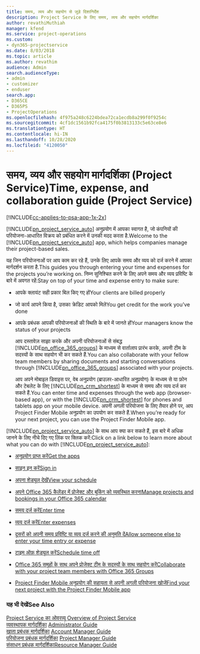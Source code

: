 ```yaml
---
title: समय, व्यय और सहयोग से जुड़े दिशानिर्देश
description: Project Service के लिए समय, व्यय और सहयोग मार्गदर्शिका
author: revathiMuthiah
manager: kfend
ms.service: project-operations
ms.custom:
- dyn365-projectservice
ms.date: 8/03/2018
ms.topic: article
ms.author: revathim
audience: Admin
search.audienceType:
- admin
- customizer
- enduser
search.app:
- D365CE
- D365PS
- ProjectOperations
ms.openlocfilehash: 4f975a248c6224bdea72ca1ecdb8a299f0f9254c
ms.sourcegitcommit: 4cf1dc1561b92fca4175f0b3813133c5e63ce8e6
ms.translationtype: HT
ms.contentlocale: hi-IN
ms.lasthandoff: 10/28/2020
ms.locfileid: "4120050"
---
```

# <a name="time-expense-and-collaboration-guide-project-service"></a><span data-ttu-id="4fb92-103">समय, व्यय और सहयोग मार्गदर्शिका (Project Service)</span><span class="sxs-lookup"><span data-stu-id="4fb92-103">Time, expense, and collaboration guide (Project Service)</span></span>

[!INCLUDE[cc-applies-to-psa-app-1x-2x](../includes/cc-applies-to-psa-app-1x-2x.md)]

<span data-ttu-id="4fb92-104">[!INCLUDE[pn_project_service_auto](../includes/pn-project-service-auto.md)] अनुप्रयोग में आपका स्वागत है, जो कंपनियों की परियोजना-आधारित विक्रय को प्रबंधित करने में उनकी मदद करता है.</span><span class="sxs-lookup"><span data-stu-id="4fb92-104">Welcome to the [!INCLUDE[pn_project_service_auto](../includes/pn-project-service-auto.md)] app, which helps companies manage their project-based sales.</span></span> 
  
 <span data-ttu-id="4fb92-105">यह जिन परियोजनाओं पर आप काम कर रहे हैं, उनके लिए आपके समय और व्यय को दर्ज करने में आपका मार्गदर्शन करता है.</span><span class="sxs-lookup"><span data-stu-id="4fb92-105">This guides you through entering your time and expenses for the projects you’re working on.</span></span> <span data-ttu-id="4fb92-106">निम्न सुनिश्चित करने के लिए अपने समय और व्यय प्रविष्टि के बारे में अवगत रहें:</span><span class="sxs-lookup"><span data-stu-id="4fb92-106">Stay on top of your time and expense entry to make sure:</span></span>  
  
- <span data-ttu-id="4fb92-107">आपके क्लायंट सही प्रकार बिल किए गए हों</span><span class="sxs-lookup"><span data-stu-id="4fb92-107">Your clients are billed properly</span></span>  
  
- <span data-ttu-id="4fb92-108">जो कार्य आपने किया है, उसका क्रेडिट आपको मिले</span><span class="sxs-lookup"><span data-stu-id="4fb92-108">You get credit for the work you’ve done</span></span>  
  
- <span data-ttu-id="4fb92-109">आपके प्रबंधक आपकी परियोजनाओं की स्थिति के बारे में जानते हों</span><span class="sxs-lookup"><span data-stu-id="4fb92-109">Your managers know the status of your projects</span></span>  
  
  <span data-ttu-id="4fb92-110">आप दस्तावेज़ साझा करके और अपनी परियोजनाओं से संबद्ध [!INCLUDE[pn_office_365_groups](../includes/pn-office-365-groups.md)] के माध्यम से वार्तालाप प्रारंभ करके, अपनी टीम के सदस्यों के साथ सहयोग भी कर सकते हैं.</span><span class="sxs-lookup"><span data-stu-id="4fb92-110">You can also collaborate with your fellow team members by sharing documents and starting conversations through [!INCLUDE[pn_office_365_groups](../includes/pn-office-365-groups.md)] associated with your projects.</span></span>  
  
  <span data-ttu-id="4fb92-111">आप अपने मोबाइल डिवाइस पर, वेब अनुप्रयोग (ब्राउज़र-आधारित अनुप्रयोग) के माध्यम से या फ़ोन और टेबलेट के लिए [!INCLUDE[pn_crm_shortest](../includes/pn-crm-shortest.md)] के माध्यम से समय और व्यय दर्ज कर सकते हैं.</span><span class="sxs-lookup"><span data-stu-id="4fb92-111">You can enter time and expenses through the web app (browser-based app), or with the [!INCLUDE[pn_crm_shortest](../includes/pn-crm-shortest.md)] for phones and tablets app on your mobile device.</span></span> <span data-ttu-id="4fb92-112">अपनी अगली परियोजना के लिए तैयार होने पर, आप Project Finder Mobile अनुप्रयोग का उपयोग कर सकते हैं.</span><span class="sxs-lookup"><span data-stu-id="4fb92-112">When you’re ready for your next project, you can use the Project Finder Mobile app.</span></span>  
  
<span data-ttu-id="4fb92-113">[!INCLUDE[pn_project_service_auto](../includes/pn-project-service-auto.md)] के साथ आप क्या कर सकते हैं, इस बारे में अधिक जानने के लिए नीचे दिए गए लिंक पर क्लिक करें:</span><span class="sxs-lookup"><span data-stu-id="4fb92-113">Click on a link below to learn more about what you can do with [!INCLUDE[pn_project_service_auto](../includes/pn-project-service-auto.md)]:</span></span>  
  
-   [<span data-ttu-id="4fb92-114">अनुप्रयोग प्राप्त करें</span><span class="sxs-lookup"><span data-stu-id="4fb92-114">Get the apps</span></span>](../psa/get-apps.md)  
  
-   [<span data-ttu-id="4fb92-115">साइन इन करें</span><span class="sxs-lookup"><span data-stu-id="4fb92-115">Sign in</span></span>](../psa/sign-in.md)  
  
-   [<span data-ttu-id="4fb92-116">अपना शेड्यूल देखें</span><span class="sxs-lookup"><span data-stu-id="4fb92-116">View your schedule</span></span>](../psa/view-schedule.md)  
  
-   [<span data-ttu-id="4fb92-117">अपने Office 365 कैलेंडर में प्रोजेक्ट और बुकिंग को व्यवस्थित करना</span><span class="sxs-lookup"><span data-stu-id="4fb92-117">Manage projects and bookings in your Office 365 calendar</span></span>](../psa/manage-project-bookings-office-365-calendar.md)  
  
-   [<span data-ttu-id="4fb92-118">समय दर्ज करें</span><span class="sxs-lookup"><span data-stu-id="4fb92-118">Enter time</span></span>](../psa/enter-time.md)  
  
-   [<span data-ttu-id="4fb92-119">व्यय दर्ज करें</span><span class="sxs-lookup"><span data-stu-id="4fb92-119">Enter expenses</span></span>](../psa/enter-expenses.md)  
  
-   [<span data-ttu-id="4fb92-120">दूसरों को अपनी समय प्रविष्टि या व्यय दर्ज करने की अनुमति दें</span><span class="sxs-lookup"><span data-stu-id="4fb92-120">Allow someone else to enter your time entry or expense</span></span>](../psa/allow-someone-else-enter-time-entry-expense.md)  
  
-   [<span data-ttu-id="4fb92-121">टाइम ऑफ़ शेड्यूल करें</span><span class="sxs-lookup"><span data-stu-id="4fb92-121">Schedule time off</span></span>](../psa/schedule-time-off.md)  
  
-   [<span data-ttu-id="4fb92-122">Office 365 समूहों के साथ अपने प्रोजेक्ट टीम के सदस्यों के साथ सहयोग करें</span><span class="sxs-lookup"><span data-stu-id="4fb92-122">Collaborate with your project team members with Office 365 Groups</span></span>](../psa/collaborate-project-team-members-office-365-groups.md)  
  
-   [<span data-ttu-id="4fb92-123">Project Finder Mobile अनुप्रयोग की सहायता से अपनी अगली परियोजना खोजें</span><span class="sxs-lookup"><span data-stu-id="4fb92-123">Find your next project with the Project Finder Mobile app</span></span>](../psa/find-next-project-finder-mobile-app.md)  
  
### <a name="see-also"></a><span data-ttu-id="4fb92-124">यह भी देखें</span><span class="sxs-lookup"><span data-stu-id="4fb92-124">See Also</span></span>  
 <span data-ttu-id="4fb92-125">[Project Service का ओवरव्यू](../psa/overview.md) </span><span class="sxs-lookup"><span data-stu-id="4fb92-125">[Overview of Project Service](../psa/overview.md) </span></span>  
 <span data-ttu-id="4fb92-126">[व्यवस्थापक मार्गदर्शिका](../psa/admin-guide.md) </span><span class="sxs-lookup"><span data-stu-id="4fb92-126">[Administrator Guide](../psa/admin-guide.md) </span></span>  
 <span data-ttu-id="4fb92-127">[खाता प्रबंधक मार्गदर्शिका](../psa/account-manager-guide.md) </span><span class="sxs-lookup"><span data-stu-id="4fb92-127">[Account Manager Guide](../psa/account-manager-guide.md) </span></span>  
 <span data-ttu-id="4fb92-128">[परियोजना प्रबंधक मार्गदर्शिका](../psa/project-manager-guide.md) </span><span class="sxs-lookup"><span data-stu-id="4fb92-128">[Project Manager Guide](../psa/project-manager-guide.md) </span></span>  
 [<span data-ttu-id="4fb92-129">संसाधन प्रबंधक मार्गदर्शिका</span><span class="sxs-lookup"><span data-stu-id="4fb92-129">Resource Manager Guide</span></span>](../psa/resource-manager-guide.md)   
